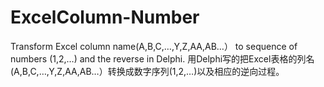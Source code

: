# ExcelColumn-Number
 Transform Excel column name(A,B,C,…,Y,Z,AA,AB…） to sequence of numbers (1,2,…)  and the reverse in Delphi.
 用Delphi写的把Excel表格的列名(A,B,C,…,Y,Z,AA,AB…）转换成数字序列(1,2,…)以及相应的逆向过程。
